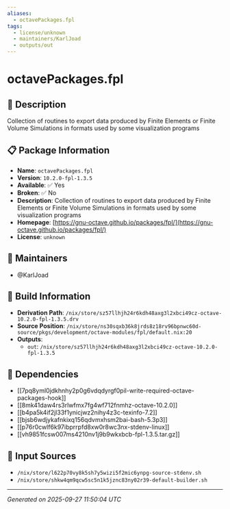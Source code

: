 ```yaml
---
aliases:
  - octavePackages.fpl
tags:
  - license/unknown
  - maintainers/KarlJoad
  - outputs/out
---
```


# octavePackages.fpl

## 📝 Description

Collection of routines to export data produced by Finite Elements or Finite Volume Simulations in formats used by some visualization programs

## 📋 Package Information

- **Name**: `octavePackages.fpl`
- **Version**: `10.2.0-fpl-1.3.5`
- **Available**: ✅ Yes
- **Broken**: ✅ No
- **Description**: Collection of routines to export data produced by Finite Elements or Finite Volume Simulations in formats used by some visualization programs
- **Homepage**: [https://gnu-octave.github.io/packages/fpl/](https://gnu-octave.github.io/packages/fpl/)
- **License**: `unknown`
## 👥 Maintainers

- @KarlJoad


## 🔧 Build Information

- **Derivation Path**: `/nix/store/sz57llhjh24r6kdh48axg3l2xbci49cz-octave-10.2.0-fpl-1.3.5.drv`
- **Source Position**: `/nix/store/ns30sqxb36k8jrds8z18rv96bpnwc60d-source/pkgs/development/octave-modules/fpl/default.nix:20`
- **Outputs**:
  - `out`:  `/nix/store/sz57llhjh24r6kdh48axg3l2xbci49cz-octave-10.2.0-fpl-1.3.5`

## 🔗 Dependencies

- [[7pq8yml0jdkhnhy2p0g6vdqdyrgf0pil-write-required-octave-packages-hook]]
- [[8mk41daw4rs3rlwfmx7fg4wf712fnmhz-octave-10.2.0]]
- [[b4pa5k4if2jl33f1ynicjwz2nihy4z3c-texinfo-7.2]]
- [[bjsb6wdjykafnkixq156qdvmxhsm2bai-bash-5.3p3]]
- [[p76r0cwlf6k97ibprrpfd8xw0r8wc3nx-stdenv-linux]]
- [[vh9851fcsw007ms4210nv1j9b9wkxbcb-fpl-1.3.5.tar.gz]]

## 📁 Input Sources

- `/nix/store/l622p70vy8k5sh7y5wizi5f2mic6ynpg-source-stdenv.sh`
- `/nix/store/shkw4qm9qcw5sc5n1k5jznc83ny02r39-default-builder.sh`

---
*Generated on 2025-09-27 11:50:04 UTC*

